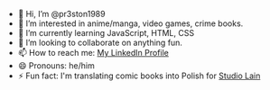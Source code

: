 - 👋 Hi, I’m @pr3ston1989
- 👀 I’m interested in anime/manga, video games, crime books.
- 🌱 I’m currently learning JavaScript, HTML, CSS
- 💞️ I’m looking to collaborate on anything fun.
- 📫 How to reach me: <a href=https://www.linkedin.com/in/damian-pietrzak-78804b290/>My LinkedIn Profile</a>
- 😄 Pronouns: he/him
- ⚡ Fun fact: I'm translating comic books into Polish for <a href=http://www.studiolain.pl/>Studio Lain</a>

<!---
pr3ston1989/pr3ston1989 is a ✨ special ✨ repository because its `README.md` (this file) appears on your GitHub profile.
You can click the Preview link to take a look at your changes.
--->
